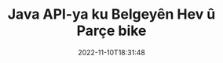 ---
############################# Static ############################
layout: "product"
date: 2022-11-10T18:31:48
draft: false

product: "Merger"
product_tag: "merger"
platform: "Java"
platform_tag: "java"

############################# Head ############################
head_title: "Java Document Merging API | Word Excel PDF XPS EPUB li hev bikin û jêbirin"
head_description: "Belgeyên ku API-ê ji bo Java-yê yek dikin. Rûpelên formatên PDF, Microsoft Word, Excel, pêşkêşiyan, Visio, XPS & EPUB bihev bikin, parçe bikin, biguherînin, ji nû ve rêz bikin û jêbirin."

############################# Header ############################
title: "Java API-ya ku Belgeyên Hev û Parçe bike"
description: "Serlêdanên bi performansa bilind ên ku dikarin di rê de rûpel, slayd û diagraman bi hev re bixin, bişkînin, qut bikin an jêbikin pêşve bibin."
button:
    enable: true

############################# SubMenu ############################
submenu:
    enable: true
    
    left:
        img_alt: "GroupDocs.Merger for Java"
        image: "https://www.groupdocs.cloud/templates/groupdocs/images/product-logos/groupdocs-merger-java.png"
        product: "GroupDocs.Merger"
        platform: "Java"

    middle:
        button:
            # button loop
            - link: "#overview"
              text: "Têgihiştinî"

            # button loop
            - link: "#features"
              text: "Features"

            # button loop
            - link: "#support"
              text: "Alîkarî"

            # button loop
            - link: "https://products.groupdocs.app/merger"
              text: "Demo Bijî"

            # button loop
            - link: "https://purchase.groupdocs.com/pricing/merger/java"
              text: "Pricing"

    right:
        link_download: "https://downloads.groupdocs.com/merger"
        link_learn: "https://docs.groupdocs.com/merger/java/"
        link_buy: "https://purchase.groupdocs.com"

############################# Overview ############################
overview:
    enable: true
    content: |
      GroupDocs.Merger ji bo Java-yê dihêle hûn zû bi zû serîlêdanên karsaziya jorîn li Java-yê pêşve bibin. Bi kodkirina hindik re serîlêdanên Java-ya we dikarin yek rûpel an komek rûpelan, slayd û diagraman bikin yek, rip bikin, bişkînin, qut bikin û jêbikin. Operasyonên hevgirtinê jî dikarin li ser pelên ewledar ên bi formata naskirî û nenas bi sepandin an rakirina parastina şîfreyê bêne kirin.  

      
    tabs:
      enable: true
      
      ## TAB ONE ##
      tab_one:
        description: |
          Li jêr nihêrînek GroupDocs.Merger ji bo Java-yê ye:
      
        left:
          enable: true
          icon: "fab fa-html5"
          title: "Operasyonên Belge"
          content: |
            * Order Rûpelê biguherînin
            * Rûpelan Rakin an Jê Bikin
            * Belge parçe bike an bişkîne
            * Her du rûpelan biguhezînin an jî bihejînin
            * Rûpelên yek an pirjimar bişkînin
            * Tevlî gelek belgeyan bibin
        
        right:
          enable: true
          icon: "fab fa-html5"
          title: "Operasyonên Ewlekariyê"
          content: |
            * Ewlekariya belgeyê saz bikin
            * Rewşa ewlehiya belgeyê kontrol bikin
            * Şîfreya belgeyê saz bikin
            * Şîfreya belgeyê nûve bikin
            * Şîfreya belgeyê jêbirin
      
      ## TAB TWO ##
      tab_two:
        description: |
          GroupDocs.Merger ji bo Java piştgirî dide yekkirina [formatên pelgeyê yên](https://docs.groupdocs.com/merger/java/supported-document-formats/):

        left:
          enable: true
          table:
            # table loop
            - title: "Microsoft Office"
              content: |
                * ** Peyv: ** DOC, DOCX, DOCM, DOT, DOTX, DOTM, RTF, TXT
                * **Excel:** XLS, XLSX, XLSM, XLSB, XLTM, XLT, XLTM, XLTX, XLAM, SXC, SpreadsheetML
                * **PowerPoint:** PPT, PPTX, PPS, PPSX, PPSM, POT, POTM, POTX, PPTM
                * ** OneNote: ** YEK

        right:
          enable: true
          table:
            # table loop
            - title: "OpenDocument & Formên din"
              content: |
                * ** Formatên Belgeya Vekirî **: ODT, OTT, ODP, OTP, ODS
                * **Rêvekirina Rastkirî **: PDF, XPS
                * **Wêne**: BMP, PNG, TIFF
                * **Web**: HTML, MHT, MHTML
                * **Text **: TXT, CSV, TSV
                * **LaTex**: TEX
                * ** Ebook **: EPUB

      ## TAB THREE ##
      tab_three:
        description: |
          GroupDocs.Merger ji bo Java Pergalên Xebatê, Çarçove û Rêvebirên Pakêtê yên jêrîn piştgirî dike:
        
        left:
          enable: true
          table:
            # table loop
            - icon: "fab fa-windows"
              title: "Pergalên Xebatê"
              content: |
                * Sermaseya Microsoft Windows
                * Pêşkêşkara Microsoft Windows
                * Linux
                * MacOS

            # table loop
            - icon: "fas fa-code"
              title: "Çarçoveyên Piştgirî"
              content: |
                * Java 7 (1.7)
                * Java 8 (1.8)
                * Java 10
                * Java 11 û jor

        right:
          enable: true
          table:
            # table loop
            - icon: "fas fa-box"
              title: "Amûra Xweseriya Avakirinê"
              content: |
                * Maven

            # table loop
            - icon: "fas fa-tools"
              title: "Jîngehên Pêşveçûn"
              content: |
                * NetBeans
                * IntelliJ IDEA
                * Eclipse
                
                

############################# Features ############################
features:
    enable: true
    title: "GroupDocs.Merger ji bo Taybetmendiyên Java"

    feature:
      # feature loop
      - icon: "fas fa-copy"
        content: "Rûpelên cihêreng, slayd & diagram di pelek yekane de bikin yek"
       
      # feature loop
      - icon: "fas fa-eye"
        content: "Belgeyên mezin li gelek pelên piçûktir bikin û parçe bikin"

      # feature loop
      - icon: "fas fa-bolt"
        content: "Rûpel, slayd an diagraman tevlihev bikin û ji nû ve organîze bikin"
      
      # feature loop
      - icon: "fas fa-file-powerpoint"
        content: "Di nav belgeyekê de du rûpel, slayd an diagraman di nav hev de biguherînin û biguhezînin"

      # feature loop
      - icon: "fas fa-code"
        content: "Bi rakirina rûpel, slayd an diagramên taybetî, belgeyê qut û bibire"

      # feature loop
      - icon: "fas fa-cloud"
        content: "Yek an berhevoka rûpelan, slayd an diagraman jêbirin"

      # feature loop
      - icon: "fas fa-remove-format"
        content: "Hejmarek mezin a belgeyan li hev kom bikin û bikin yek"

      # feature loop
      - icon: "fas fa-comment-slash"
        content: "Di Java-yê de bi bernameyekî kontrol bikin ka belgeyek bi şîfreyek ewlekirî ye"

      # feature loop
      - icon: "fas fa-location-arrow"
        content: "Şîfreya formatên belgeyên naskirî û nenas saz bike, vegerîne û jê rake"

      # feature loop
      - icon: "fas fa-border-all"
        content: "Yek Pelê Nivîsarê ji Jimarên Rêzê ve Pirjimar Bikin"

      # feature loop
      - icon: "fas fa-wrench"
        content: "Nûnertiya Wêne ya Rûpelên Belgeyê bistînin"

      # feature loop
      - icon: "fas fa-columns"
        content: "Gelek Belgeyên Formên Cûda li Pelek PDF-ê Yekane Bihev bikin"

      # feature loop
      - icon: "fas fa-file-word"
        content: "Tiştên OLE têxin nav PDF, Word, Excel, PowerPoint & Formatên Belgeya Vekirî"

      # feature loop
      - icon: "fas fa-envelope"
        content: "Bi bernameyî Pelan bi Belgeyek PDF-ê ve Bikin"

      # feature loop
      - icon: "fas fa-print"
        content: "Bi navgîniya Tiştên OLE Belgeyê li Diagramê zêde bikin"

      # feature loop
      - icon: "fas fa-file-archive"
        content: "Cûreyên Cûda yên Belgeyan (DOC, XLS, PPT hwd) di Pelekek PDF-ê de Yek bikin"

      # feature loop
      - icon: "fas fa-lock"
        content: "Tiştên OLE bi hêsanî têxin nav cureyên pelê Microsoft Word, Excel, Pêşkêşkirin û OpenDocument"

      # feature loop
      - icon: "fas fa-file-code"
        content: "Bi navgîniya Tiştên OLE Belgeyên Din li Rûpelê Diagramê zêde bikin"

    more_feature:
      # more_feature_loop
      - title: "Rûpelên Daxwaz ji Belgeyan Rakin"
        content: |
          GroupDocs.Merger ji bo Java API dihêle hûn rûpelên nedilxwaz ji belgeya xwe hilbijêrin û jêbirin.
      
      # more_feature_loop
      - title: "Şîfreya Forma Belgeya Nenas kontrol bikin"
        content: "Tewra ku forma belgeyek taybetî nenas be jî, GroupDocs.Merger ji bo Java dihêle hûn şîfreya belgeyê kontrol bikin û bistînin, heke hebe."

      # more_feature_loop
      - title: "Tevlî Belgeyên Parastî-Şîfre yên Formên Naskirî bibin"
        content: "GroupDocs.Merger ji bo Java API dihêle hûn navnîşek belgeyên bi formên naskirî û nenas bistînin."

############################# Support ############################
support:
    enable: true

############################# Solutions ############################
solutions:
    enable: true
    title: "GroupDocs.Merger ji bo hawîrdorên din ên pêşkeftinê yên populer API-yên yekkirina belgeyan pêşkêşî dike"

    solution:
        # solution loop
        - img_alt: "GroupDocs.Merger ji bo .NET"
          image: "https://www.groupdocs.cloud/templates/groupdocs/images/product-logos/groupdocs-merger-net.png"
          product: "GroupDocs.Merger"
          platform: ".NET"
          link: "/merger/net/"

############################# Back to top ###############################
back_to_top:
  enable: true
---